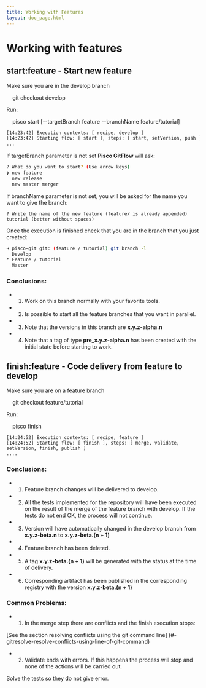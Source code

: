 ```yaml
---
title: Working with Features
layout: doc_page.html
---
```


# Working with features

## start:feature - Start new feature

Make sure you are in the develop branch

    git checkout develop

Run:

    pisco start [--targetBranch feature --branchName feature/tutorial]

```bash
[14:23:42] Execution contexts: [ recipe, develop ]
[14:23:42] Starting flow: [ start ], steps: [ start, setVersion, push ]
...
```

If targetBranch parameter is not set **Pisco GitFlow** will ask:

```bash
? What do you want to start? (Use arrow keys)
❯ new feature
  new release
  new master merger
```

If branchName parameter is not set, you will be asked for the name you want to give the branch:

```
? Write the name of the new feature (feature/ is already appended) tutorial (better without spaces)
```

Once the execution is finished check that you are in the branch that you just created:

```bash
➜ pisco-git git: (feature / tutorial) git branch -l
  Develop
* Feature / tutorial
  Master
```

### Conclusions:

- 1. Work on this branch normally with your favorite tools.
- 2. Is possible to start all the feature branches that you want in parallel.
- 3. Note that the versions in this branch are **x.y.z-alpha.n**
- 4. Note that a tag of type **pre_x.y.z-alpha.n** has been created with the initial state before starting to work.

## finish:feature - Code delivery from feature to develop

Make sure you are on a feature branch

    git checkout feature/tutorial

Run:

    pisco finish

```
[14:24:52] Execution contexts: [ recipe, feature ]
[14:24:52] Starting flow: [ finish ], steps: [ merge, validate, setVersion, finish, publish ]
....
```

### Conclusions:

- 1. Feature branch changes will be delivered to develop.
- 2. All the tests implemented for the repository will have been executed on the result of the merge of the feature branch with develop. If the tests do not end OK, the process will not continue.
- 3. Version will have automatically changed in the develop branch from **x.y.z-beta.n** to **x.y.z-beta.(n + 1)**
- 4. Feature branch has been deleted.
- 5. A tag **x.y.z-beta.(n + 1)** will be generated with the status at the time of delivery.
- 6. Corresponding artifact has been published in the corresponding registry with the version **x.y.z-beta.(n + 1)**

### Common Problems:

- 1. In the merge step there are conflicts and the finish execution stops:

[See the section resolving conflicts using the git command line] (#-gitresolve-resolve-conflicts-using-line-of-git-command)

- 2. Validate ends with errors. If this happens the process will stop and none of the actions will be carried out.

Solve the tests so they do not give error.